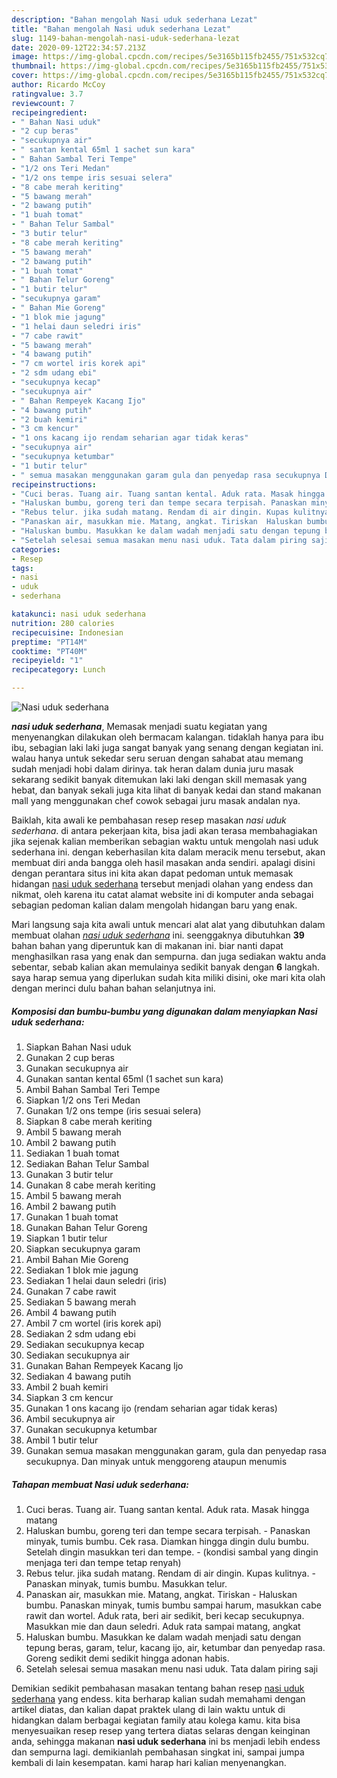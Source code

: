 ```yaml
---
description: "Bahan mengolah Nasi uduk sederhana Lezat"
title: "Bahan mengolah Nasi uduk sederhana Lezat"
slug: 1149-bahan-mengolah-nasi-uduk-sederhana-lezat
date: 2020-09-12T22:34:57.213Z
image: https://img-global.cpcdn.com/recipes/5e3165b115fb2455/751x532cq70/nasi-uduk-sederhana-foto-resep-utama.jpg
thumbnail: https://img-global.cpcdn.com/recipes/5e3165b115fb2455/751x532cq70/nasi-uduk-sederhana-foto-resep-utama.jpg
cover: https://img-global.cpcdn.com/recipes/5e3165b115fb2455/751x532cq70/nasi-uduk-sederhana-foto-resep-utama.jpg
author: Ricardo McCoy
ratingvalue: 3.7
reviewcount: 7
recipeingredient:
- " Bahan Nasi uduk"
- "2 cup beras"
- "secukupnya air"
- " santan kental 65ml 1 sachet sun kara"
- " Bahan Sambal Teri Tempe"
- "1/2 ons Teri Medan"
- "1/2 ons tempe iris sesuai selera"
- "8 cabe merah keriting"
- "5 bawang merah"
- "2 bawang putih"
- "1 buah tomat"
- " Bahan Telur Sambal"
- "3 butir telur"
- "8 cabe merah keriting"
- "5 bawang merah"
- "2 bawang putih"
- "1 buah tomat"
- " Bahan Telur Goreng"
- "1 butir telur"
- "secukupnya garam"
- " Bahan Mie Goreng"
- "1 blok mie jagung"
- "1 helai daun seledri iris"
- "7 cabe rawit"
- "5 bawang merah"
- "4 bawang putih"
- "7 cm wortel iris korek api"
- "2 sdm udang ebi"
- "secukupnya kecap"
- "secukupnya air"
- " Bahan Rempeyek Kacang Ijo"
- "4 bawang putih"
- "2 buah kemiri"
- "3 cm kencur"
- "1 ons kacang ijo rendam seharian agar tidak keras"
- "secukupnya air"
- "secukupnya ketumbar"
- "1 butir telur"
- " semua masakan menggunakan garam gula dan penyedap rasa secukupnya Dan minyak untuk menggoreng ataupun menumis"
recipeinstructions:
- "Cuci beras. Tuang air. Tuang santan kental. Aduk rata. Masak hingga matang"
- "Haluskan bumbu, goreng teri dan tempe secara terpisah. Panaskan minyak, tumis bumbu. Cek rasa. Diamkan hingga dingin dulu bumbu. Setelah dingin masukkan teri dan tempe. (kondisi sambal yang dingin menjaga teri dan tempe tetap renyah)"
- "Rebus telur. jika sudah matang. Rendam di air dingin. Kupas kulitnya.  Panaskan minyak, tumis bumbu. Masukkan telur."
- "Panaskan air, masukkan mie. Matang, angkat. Tiriskan  Haluskan bumbu. Panaskan minyak, tumis bumbu sampai harum, masukkan cabe rawit dan wortel. Aduk rata, beri air sedikit, beri kecap secukupnya. Masukkan mie dan daun seledri. Aduk rata sampai matang, angkat"
- "Haluskan bumbu. Masukkan ke dalam wadah menjadi satu dengan tepung beras, garam, telur, kacang ijo, air, ketumbar dan penyedap rasa. Goreng sedikit demi sedikit hingga adonan habis."
- "Setelah selesai semua masakan menu nasi uduk. Tata dalam piring saji"
categories:
- Resep
tags:
- nasi
- uduk
- sederhana

katakunci: nasi uduk sederhana 
nutrition: 280 calories
recipecuisine: Indonesian
preptime: "PT14M"
cooktime: "PT40M"
recipeyield: "1"
recipecategory: Lunch

---
```



![Nasi uduk sederhana](https://img-global.cpcdn.com/recipes/5e3165b115fb2455/751x532cq70/nasi-uduk-sederhana-foto-resep-utama.jpg)

<b><i>nasi uduk sederhana</i></b>, Memasak menjadi suatu kegiatan yang menyenangkan dilakukan oleh bermacam kalangan. tidaklah hanya para ibu ibu, sebagian laki laki juga sangat banyak yang senang dengan kegiatan ini. walau hanya untuk sekedar seru seruan dengan sahabat atau memang sudah menjadi hobi dalam dirinya. tak heran dalam dunia juru masak sekarang sedikit banyak ditemukan laki laki dengan skill memasak yang hebat, dan banyak sekali juga kita lihat di banyak kedai dan stand makanan mall yang menggunakan chef cowok sebagai juru masak andalan nya.



Baiklah, kita awali ke pembahasan resep resep masakan <i>nasi uduk sederhana</i>. di antara pekerjaan kita, bisa jadi akan terasa membahagiakan jika sejenak kalian memberikan sebagian waktu untuk mengolah nasi uduk sederhana ini. dengan keberhasilan kita dalam meracik menu tersebut, akan membuat diri anda bangga oleh hasil masakan anda sendiri. apalagi disini dengan perantara situs ini kita akan dapat pedoman untuk memasak hidangan <u>nasi uduk sederhana</u> tersebut menjadi olahan yang endess dan nikmat, oleh karena itu catat alamat website ini di komputer anda sebagai sebagian pedoman kalian dalam mengolah hidangan baru yang enak.


Mari langsung saja kita awali untuk mencari alat alat yang dibutuhkan dalam membuat olahan <u><i>nasi uduk sederhana</i></u> ini. seenggaknya dibutuhkan <b>39</b> bahan bahan yang diperuntuk kan di makanan ini. biar nanti dapat menghasilkan rasa yang enak dan sempurna. dan juga sediakan waktu anda sebentar, sebab kalian akan memulainya sedikit banyak dengan <b>6</b> langkah. saya harap semua yang diperlukan sudah kita miliki disini, oke mari kita olah dengan merinci dulu bahan bahan selanjutnya ini.

<!--inarticleads1-->

##### Komposisi dan bumbu-bumbu yang digunakan dalam menyiapkan Nasi uduk sederhana:

1. Siapkan  Bahan Nasi uduk
1. Gunakan 2 cup beras
1. Gunakan secukupnya air
1. Gunakan  santan kental 65ml (1 sachet sun kara)
1. Ambil  Bahan Sambal Teri Tempe
1. Siapkan 1/2 ons Teri Medan
1. Gunakan 1/2 ons tempe (iris sesuai selera)
1. Siapkan 8 cabe merah keriting
1. Ambil 5 bawang merah
1. Ambil 2 bawang putih
1. Sediakan 1 buah tomat
1. Sediakan  Bahan Telur Sambal
1. Gunakan 3 butir telur
1. Gunakan 8 cabe merah keriting
1. Ambil 5 bawang merah
1. Ambil 2 bawang putih
1. Gunakan 1 buah tomat
1. Gunakan  Bahan Telur Goreng
1. Siapkan 1 butir telur
1. Siapkan secukupnya garam
1. Ambil  Bahan Mie Goreng
1. Sediakan 1 blok mie jagung
1. Sediakan 1 helai daun seledri (iris)
1. Gunakan 7 cabe rawit
1. Sediakan 5 bawang merah
1. Ambil 4 bawang putih
1. Ambil 7 cm wortel (iris korek api)
1. Sediakan 2 sdm udang ebi
1. Sediakan secukupnya kecap
1. Sediakan secukupnya air
1. Gunakan  Bahan Rempeyek Kacang Ijo
1. Sediakan 4 bawang putih
1. Ambil 2 buah kemiri
1. Siapkan 3 cm kencur
1. Gunakan 1 ons kacang ijo (rendam seharian agar tidak keras)
1. Ambil secukupnya air
1. Gunakan secukupnya ketumbar
1. Ambil 1 butir telur
1. Gunakan  semua masakan menggunakan garam, gula dan penyedap rasa secukupnya. Dan minyak untuk menggoreng ataupun menumis




<!--inarticleads2-->

##### Tahapan membuat Nasi uduk sederhana:

1. Cuci beras. Tuang air. Tuang santan kental. Aduk rata. Masak hingga matang
1. Haluskan bumbu, goreng teri dan tempe secara terpisah. - Panaskan minyak, tumis bumbu. Cek rasa. Diamkan hingga dingin dulu bumbu. Setelah dingin masukkan teri dan tempe. - (kondisi sambal yang dingin menjaga teri dan tempe tetap renyah)
1. Rebus telur. jika sudah matang. Rendam di air dingin. Kupas kulitnya.  - Panaskan minyak, tumis bumbu. Masukkan telur.
1. Panaskan air, masukkan mie. Matang, angkat. Tiriskan  - Haluskan bumbu. Panaskan minyak, tumis bumbu sampai harum, masukkan cabe rawit dan wortel. Aduk rata, beri air sedikit, beri kecap secukupnya. Masukkan mie dan daun seledri. Aduk rata sampai matang, angkat
1. Haluskan bumbu. Masukkan ke dalam wadah menjadi satu dengan tepung beras, garam, telur, kacang ijo, air, ketumbar dan penyedap rasa. Goreng sedikit demi sedikit hingga adonan habis.
1. Setelah selesai semua masakan menu nasi uduk. Tata dalam piring saji




Demikian sedikit pembahasan masakan tentang bahan resep <u>nasi uduk sederhana</u> yang endess. kita berharap kalian sudah memahami dengan artikel diatas, dan kalian dapat praktek ulang di lain waktu untuk di hidangkan dalam berbagai kegiatan family atau kolega kamu. kita bisa menyesuaikan resep resep yang tertera diatas selaras dengan keinginan anda, sehingga makanan <b>nasi uduk sederhana</b> ini bs menjadi lebih endess dan sempurna lagi. demikianlah pembahasan singkat ini, sampai jumpa kembali di lain kesempatan. kami harap hari kalian menyenangkan.
